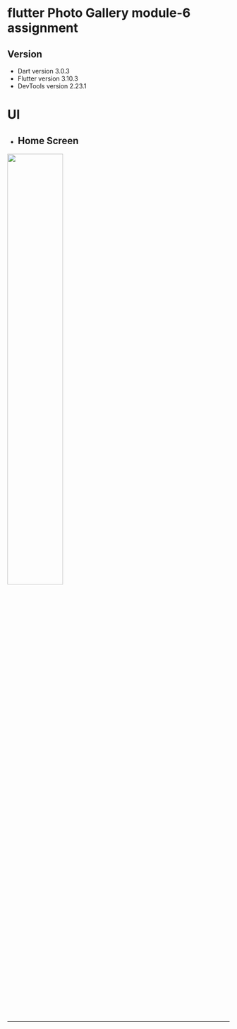 # flutter **Photo Gallery** module-6 assignment

## Version

-   Dart version 3.0.3
-   Flutter version 3.10.3
-   DevTools version 2.23.1

# UI

- ## Home Screen
<img src="https://github.com/pd28CSE/flutter_navigation_module6_assignment_ostad/assets/71305747/642af70c-533b-417e-9762-1bed49434c9e" width="50%" height="50%"><hr>

